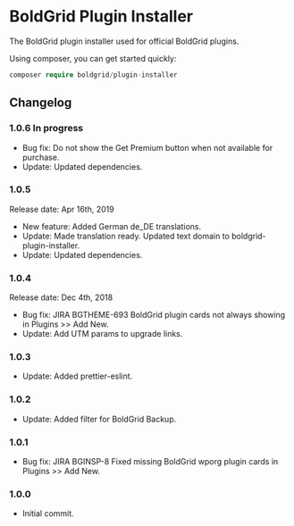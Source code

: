 # BoldGrid Plugin Installer

The BoldGrid plugin installer used for official BoldGrid plugins.

Using composer, you can get started quickly:

```php
composer require boldgrid/plugin-installer

```

## Changelog ##

### 1.0.6 In progress ###

* Bug fix: Do not show the Get Premium button when not available for purchase.
* Update: Updated dependencies.

### 1.0.5 ###

Release date: Apr 16th, 2019

* New feature: Added German de_DE translations.
* Update: Made translation ready. Updated text domain to boldgrid-plugin-installer.
* Update: Updated dependencies.

### 1.0.4 ###

Release date: Dec 4th, 2018

* Bug fix: JIRA BGTHEME-693 BoldGrid plugin cards not always showing in Plugins >> Add New.
* Update:  Add UTM params to upgrade links.

### 1.0.3 ###
* Update: Added prettier-eslint.

### 1.0.2 ###
* Update: Added filter for BoldGrid Backup.

### 1.0.1 ###
* Bug fix: JIRA BGINSP-8    Fixed missing BoldGrid wporg plugin cards in Plugins >> Add New.

### 1.0.0 ###
* Initial commit.
